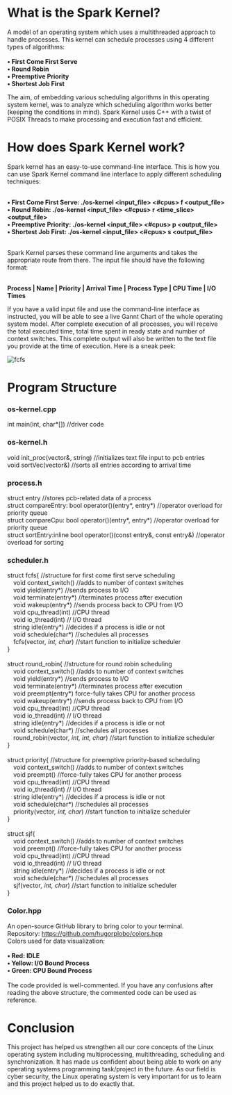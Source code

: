 # What is the Spark Kernel?
A model of an operating system which uses a multithreaded approach to handle processes. This kernel 
can schedule processes using 4 different types of algorithms:<br/><br/><b>
• First Come First Serve<br/>
• Round Robin<br/>
• Preemptive Priority<br/>
• Shortest Job First<br/></b>

The aim, of embedding various scheduling algorithms in this operating system kernel, was to analyze 
which scheduling algorithm works better (keeping the conditions in mind). Spark Kernel uses C++ 
with a twist of POSIX Threads to make processing and execution fast and efficient.<br/>

# How does Spark Kernel work?
Spark kernel has an easy-to-use command-line interface. This is how you can use Spark Kernel 
command line interface to apply different scheduling techniques:<br/><br/><b>

• First Come First Serve: ./os-kernel <input_file> <#cpus> f <output_file><br/>
• Round Robin: ./os-kernel <input_file> <#cpus> r <time_slice> <output_file><br/>
• Preemptive Priority: ./os-kernel <input_file> <#cpus> p <output_file><br/>
• Shortest Job First: ./os-kernel <input_file> <#cpus> s <output_file><br/><br/></b>

Spark Kernel parses these command line arguments and takes the appropriate route from there. The 
input file should have the following format:<br/><br/>

<b>Process | Name | Priority | Arrival Time | Process Type | CPU Time | I/O Times</b><br/>

If you have a valid input file and use the command-line interface as instructed, you will be able to see 
a live Gannt Chart of the whole operating system model. After complete execution of all processes, 
you will receive the total executed time, total time spent in ready state and number of context 
switches. This complete output will also be written to the text file you provide at the time of 
execution. Here is a sneak peek:<br/>

![fcfs](https://user-images.githubusercontent.com/88616338/182545060-639ce6d2-0282-43d6-8098-bda5b7afbef7.jpg)
<br/>

# Program Structure
### os-kernel.cpp
int main(int, char*[]) //driver code

### os-kernel.h
void init_proc(vector<entry>&, string) //initializes text file input to pcb entries<br/>
void sortVec(vector<entry>&) //sorts all entries according to arrival time

### process.h
struct entry //stores pcb-related data of a process <br/>
struct compareEntry: bool operator()(entry*, entry*) //operator overload for priority queue<br/>
struct compareCpu: bool operator()(entry*, entry*) //operator overload for priority queue<br/>
struct sortEntry:inline bool operator()(const entry&, const entry&) //operator overload for sorting

### scheduler.h
struct fcfs{ //structure for first come first serve scheduling<br/>
  &emsp;void context_switch() //adds to number of context switches<br/>
  &emsp;void yield(entry*) //sends process to I/O<br/>
  &emsp;void terminate(entry*) //terminates process after execution<br/>
  &emsp;void wakeup(entry*) //sends process back to CPU from I/O<br/>
  &emsp;void cpu_thread(int) //CPU thread<br/>
  &emsp;void io_thread(int) // I/O thread<br/>
  &emsp;string idle(entry*) //decides if a process is idle or not<br/>
  &emsp;void schedule(char*) //schedules all processes<br/>
  &emsp;fcfs(vector<entry>*, int, char*) //start function to initialize scheduler<br/>
}<br/><br/>
struct round_robin{ //structure for round robin scheduling<br/>
  &emsp;void context_switch() //adds to number of context switches<br/>
  &emsp;void yield(entry*) //sends process to I/O<br/>
  &emsp;void terminate(entry*) //terminates process after execution<br/>
  &emsp;void preempt(entry*) force-fully takes CPU for another process<br/>
  &emsp;void wakeup(entry*) //sends process back to CPU from I/O<br/>
  &emsp;void cpu_thread(int) //CPU thread<br/>
  &emsp;void io_thread(int) // I/O thread<br/>
  &emsp;string idle(entry*) //decides if a process is idle or not<br/>
  &emsp;void schedule(char*) //schedules all processes<br/>
  &emsp;round_robin(vector<entry>*, int, int, char*) //start function to initialize scheduler<br/>
}<br/><br/>
struct priority{ //structure for preemptive priority-based scheduling<br/>
  &emsp;void context_switch() //adds to number of context switches<br/>
  &emsp;void preempt() //force-fully takes CPU for another process<br/>
  &emsp;void cpu_thread(int) //CPU thread<br/>
  &emsp;void io_thread(int) // I/O thread<br/>
  &emsp;string idle(entry*) //decides if a process is idle or not<br/>
  &emsp;void schedule(char*) //schedules all processes<br/>
  &emsp;priority(vector<entry>*, int, char*) //start function to initialize scheduler<br/>
}<br/><br/>
struct sjf{<br/>
  &emsp;void context_switch() //adds to number of context switches<br/>
  &emsp;void preempt() //force-fully takes CPU for another process<br/>
  &emsp;void cpu_thread(int) //CPU thread<br/>
  &emsp;void io_thread(int) // I/O thread<br/>
  &emsp;string idle(entry*) //decides if a process is idle or not<br/>
  &emsp;void schedule(char*) //schedules all processes<br/>
  &emsp;sjf(vector<entry>*, int, char*) //start function to initialize scheduler<br/>
}

### Color.hpp
An open-source GitHub library to bring color to your terminal.<br/>
Repository: https://github.com/hugorplobo/colors.hpp<br/>
Colors used for data visualization:<br/><br/><b>
• Red: IDLE<br/>
• Yellow: I/O Bound Process<br/>
• Green: CPU Bound Process</b><br/><br/>
The code provided is well-commented. If you have any confusions after reading the above structure, 
the commented code can be used as reference. 


# Conclusion
This project has helped us strengthen all our core concepts of the Linux operating system including
multiprocessing, multithreading, scheduling and synchronization. It has made us confident about 
being able to work on any operating systems programming task/project in the future. As our field is 
cyber security, the Linux operating system is very important for us to learn and this project helped us 
to do exactly that.
